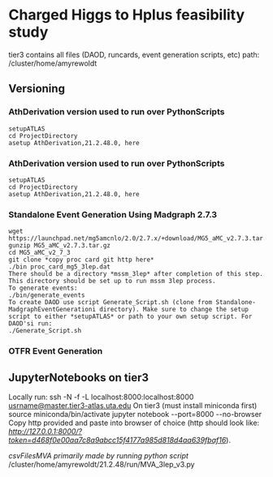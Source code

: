 # Charged Higgs to Hplus feasibility study

tier3 contains all files (DAOD, runcards, event generation scripts, etc)
    path: /cluster/home/amyrewoldt

## Versioning
### AthDerivation version used to run over PythonScripts

    setupATLAS
    cd ProjectDirectory
    asetup AthDerivation,21.2.48.0, here

### AthDerivation version used to run over PythonScripts
	setupATLAS
	cd ProjectDirectory
	asetup AthDerivation,21.2.48.0, here

### Standalone Event Generation Using Madgraph 2.7.3

	wget https://launchpad.net/mg5amcnlo/2.0/2.7.x/+download/MG5_aMC_v2.7.3.tar.gz
	gunzip MG5_aMC_v2.7.3.tar.gz
	cd MG5_aMC_v2_7_3
	git clone *copy proc card git http here*
	./bin proc_card_mg5_3lep.dat
	There should be a directory *mssm_3lep* after completion of this step. This directory should be set up to run mssm 3lep process. 
	To generate events:
	./bin/generate_events
	To create DAOD use script Generate_Script.sh (clone from Standalone-MadgraphEventGenerationi directory). Make sure to change the setup script to either *setupATLAS* or path to your own setup script. For DAOD'si run:
	./Generate_Script.sh

### OTFR Event Generation

## JupyterNotebooks on tier3
Locally run:
    ssh -N -f -L localhost:8000:localhost:8000 usrname@master.tier3-atlas.uta.edu
On tier3 (must install miniconda first)
    source miniconda/bin/activate
    jupyter notebook --port=8000 --no-browser
Copy http provided and paste into browser of choice (http should look like: *http://127.0.0.1:8000/?token=d468f0e00aa7c8a9abcc15f4177a985d818d4aa639fbaf16*).

*csvFilesMVA primarily made by running python script*
    /cluster/home/amyrewoldt/21.2.48/run/MVA_3lep_v3.py

